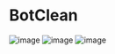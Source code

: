 # BotClean

![image](https://github.com/jorengar/hackerRank-Ejercicios/assets/20663593/1184cbc0-e32b-4fd3-b19e-5bb5fe5cda3a)
![image](https://github.com/jorengar/hackerRank-Ejercicios/assets/20663593/4ed58ca9-049a-4589-b86c-18c11f58542b)
![image](https://github.com/jorengar/hackerRank-Ejercicios/assets/20663593/a9ad9c0d-3553-4d0d-bce0-6637f7f39a68)
